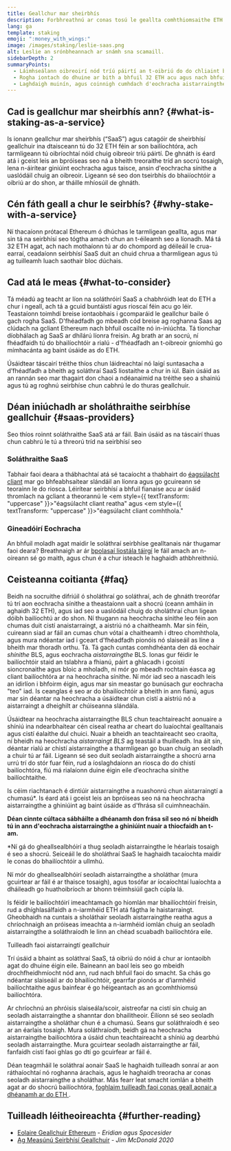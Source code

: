 ```yaml
---
title: Geallchur mar sheirbhís
description: Forbhreathnú ar conas tosú le geallta comhthiomsaithe ETH
lang: ga
template: staking
emoji: ":money_with_wings:"
image: /images/staking/leslie-saas.png
alt: Leslie an srónbheannach ar snámh sna scamaill.
sidebarDepth: 2
summaryPoints:
  - Láimhseálann oibreoirí nód tríú páirtí an t-oibriú do do chliaint bailíochtóra
  - Rogha iontach do dhuine ar bith a bhfuil 32 ETH acu agus nach bhfuil compordach ag déileáil leis an gcastacht theicniúil a bhaineann le nód a rith
  - Laghdaigh muinín, agus coinnigh cumhdach d'eochracha aistarraingthe
---
```


## Cad is geallchur mar sheirbhís ann? {#what-is-staking-as-a-service}

Is ionann geallchur mar sheirbhís (“SaaS”) agus catagóir de sheirbhísí geallchuir ina dtaisceann tú do 32 ETH féin ar son bailíochtóra, ach tarmligeann tú oibríochtaí nóid chuig oibreoir tríú páirtí. De ghnáth is éard atá i gceist leis an bpróiseas seo ná a bheith treoraithe tríd an socrú tosaigh, lena n-áirítear giniúint eochracha agus taisce, ansin d'eochracha sínithe a uaslódáil chuig an oibreoir. Ligeann sé seo don tseirbhís do bhaiíochtóir a oibriú ar do shon, ar tháille mhíosúil de ghnáth.

## Cén fáth geall a chur le seirbhís? {#why-stake-with-a-service}

Ní thacaíonn prótacal Ethereum ó dhúchas le tarmligean geallta, agus mar sin tá na seirbhísí seo tógtha amach chun an t-éileamh seo a líonadh. Má tá 32 ETH agat, ach nach mothaíonn tú ar do chompord ag déileáil le crua-earraí, ceadaíonn seirbhísí SaaS duit an chuid chrua a tharmligean agus tú ag tuilleamh luach saothair bloc dúchais.

<CardGrid>
  <Card title="Do bhailíochtóir féin" emoji=":desktop_computer:" description="Deposit your own 32 ETH to activate your own set of signing keys that will participate in Ethereum consensus. Monitor your progress with dashboards to watch those ETH rewards accumulate." />
  <Card title="Éasca le tosú" emoji="🏁" description="Forget about hardware specs, setup, node maintenance and upgrades. SaaS providers let you outsource the hard part by uploading your own signing credentials, allowing them to run a validator on your behalf, for a small cost." />
  <Card title="Cuir teorainn le do riosca" emoji=":shield:" description="In many cases users do not have to give up access to the keys that enable withdrawing or transferring staked funds. These are different from the signing keys, and can be stored separately to limit (but not eliminate) your risk as a staker." />
</CardGrid>

<StakingComparison page="saas" />

## Cad atá le meas {#what-to-consider}

Tá méadú ag teacht ar líon na soláthróirí SaaS a chabhróidh leat do ETH a chur i ngeall, ach tá a gcuid buntáistí agus rioscaí féin acu go léir. Teastaíonn toimhdí breise iontaobhais i gcomparáid le geallchur baile ó gach rogha SaaS. D'fhéadfadh go mbeadh cód breise ag roghanna Saas ag clúdach na gcliant Ethereum nach bhfuil oscailte nó in-iniúchta. Tá tionchar díobhálach ag SaaS ar dhílárú líonra freisin. Ag brath ar an socrú, ní fhéadfaidh tú do bhailíochtóir a rialú - d'fhéadfadh an t-oibreoir gníomhú go mímhacánta ag baint úsáide as do ETH.

Úsáidtear táscairí tréithe thíos chun láidreachtaí nó laigí suntasacha a d’fhéadfadh a bheith ag soláthraí SaaS liostaithe a chur in iúl. Bain úsáid as an rannán seo mar thagairt don chaoi a ndéanaimid na tréithe seo a shainiú agus tú ag roghnú seirbhíse chun cabhrú le do thuras geallchuir.

<StakingConsiderations page="saas" />

## Déan iniúchadh ar sholáthraithe seirbhíse geallchuir {#saas-providers}

Seo thíos roinnt soláthraithe SaaS atá ar fáil. Bain úsáid as na táscairí thuas chun cabhrú le tú a threorú tríd na seirbhísí seo

<ProductDisclaimer />

### Soláthraithe SaaS

<StakingProductsCardGrid category="saas" />

Tabhair faoi deara a thábhachtaí atá sé tacaíocht a thabhairt do [éagsúlacht cliant](/developers/docs/nodes-and-clients/client-diversity/) mar go bhfeabhsaítear slándáil an líonra agus go gcuireann sé teorainn le do riosca. Léirítear seirbhísí a bhfuil fianaise acu ar úsáid thromlach na gcliant a theorannú le <em style={{ textTransform: "uppercase" }}>"éagsúlacht cliant reatha"</em> agus <em style={{ textTransform: "uppercase" }}>"éagsúlacht cliant comhthola."</em>

### Gineadóirí Eochracha

<StakingProductsCardGrid category="keyGen" />

An bhfuil moladh agat maidir le soláthraí seirbhíse gealltanais nár thugamar faoi deara? Breathnaigh ar ár [bpolasaí liostála táirgí](/contributing/adding-staking-products/) le fáil amach an n-oireann sé go maith, agus chun é a chur isteach le haghaidh athbhreithniú.

## Ceisteanna coitianta {#faq}

<ExpandableCard title="Cé aige a bhfuil seilbh ar mo chuid eochracha?" eventCategory="SaasStaking" eventName="clicked who holds my keys">
Beidh na socruithe difriúil ó sholáthraí go soláthraí, ach de ghnáth treorófar tú trí aon eochracha sínithe a theastaíonn uait a shocrú (ceann amháin in aghaidh 32 ETH), agus iad seo a uaslódáil chuig do sholáthraí chun ligean dóibh bailíochtú ar do shon. Ní thugann na heochracha sínithe leo féin aon chumas duit cistí anaistarraingt, a aistriú nó a chaitheamh. Mar sin féin, cuireann siad ar fáil an cumas chun vótaí a chaitheamh i dtreo chomhthola, agus mura ndéantar iad i gceart d'fhéadfadh pionóis nó slaiseáil as líne a bheith mar thoradh orthu.
</ExpandableCard>

<ExpandableCard title="Mar sin tá dhá shraith eochracha ann?" eventCategory="SaasStaking" eventName="clicked so there are two sets of keys">
Tá. Tá gach cuntas comhdhéanta den dá eochair <em>shínithe</em> BLS, agus eochracha <em>aistarraingthe</em> BLS. Ionas gur féidir le bailíochtóir staid an tslabhra a fhianú, páirt a ghlacadh i gcoistí sioncronaithe agus bloic a mholadh, ní mór go mbeadh rochtain éasca ag cliant bailíochtóra ar na heochracha sínithe. Ní mór iad seo a nascadh leis an idirlíon i bhfoirm éigin, agus mar sin meastar go bunúsach gur eochracha "teo" iad. Is ceanglas é seo ar do bhailíochtóir a bheith in ann fianú, agus mar sin déantar na heochracha a úsáidtear chun cistí a aistriú nó a aistarraingt a dheighilt ar chúiseanna slándála.

Úsáidtear na heochracha aistarraingthe BLS chun teachtaireacht aonuaire a shíniú ina ndearbhaítear cén ciseal reatha ar cheart do luaíochtaí gealltanais agus cistí éalaithe dul chuici. Nuair a bheidh an teachtaireacht seo craolta, ní bheidh na heochracha <em>aistarraingt BLS</em> ag teastáil a thuilleadh. Ina áit sin, déantar rialú ar chistí aistarraingthe a tharmligean go buan chuig an seoladh a chuir tú ar fáil. Ligeann sé seo duit seoladh aistarraingthe a shocrú arna urrú trí do stór fuar féin, rud a íoslaghdaíonn an riosca do do chistí bailíochtóra, fiú má rialaíonn duine éigin eile d’eochracha sínithe bailíochtaithe.

Is céim riachtanach é dintiúir aistarraingthe a nuashonrú chun aistarraingtí a chumasú\*. Is éard atá i gceist leis an bpróiseas seo ná na heochracha aistarraingthe a ghiniúint ag baint úsáide as d'fhrása síl cuimhneacháin.

<strong>Déan cinnte cúltaca sábháilte a dhéanamh don frása síl seo nó ní bheidh tú in ann d'eochracha aistarraingthe a ghiniúint nuair a thiocfaidh an t-am.</strong>

\*Ní gá do gheallsealbhóirí a thug seoladh aistarraingthe le héarlais tosaigh é seo a shocrú. Seiceáil le do sholáthraí SaaS le haghaidh tacaíochta maidir le conas do bhailíochtóir a ullmhú.
</ExpandableCard>

<ExpandableCard title="Cathain is féidir liom aistarraingt?" eventCategory="SaasStaking" eventName="clicked when can I withdraw">
Ní mór do gheallsealbhóirí seoladh aistarraingthe a sholáthar (mura gcuirtear ar fáil é ar thaisce tosaigh), agus tosófar ar íocaíochtaí luaíochta a dháileadh go huathoibríoch ar bhonn tréimhsiúil gach cúpla lá.

Is féidir le bailíochtóirí imeachtamach go hiomlán mar bhailíochtóirí freisin, rud a dhíghlasálfaidh a n-iarmhéid ETH atá fágtha le haistarraingt. Gheobhaidh na cuntais a sholáthair seoladh aistarraingthe reatha agus a chríochnaigh an próiseas imeachta a n-iarmhéid iomlán chuig an seoladh aistarraingthe a soláthraíodh le linn an chéad scuabadh bailíochtóra eile.

<ButtonLink href="/staking/withdrawals/">Tuilleadh faoi aistarraingtí geallchuir</ButtonLink>
</ExpandableCard>

<ExpandableCard title="Cad a tharlaíonn má dhéantar slaiseáil orm?" eventCategory="SaasStaking" eventName="clicked what happens if I get slashed">
Trí úsáid a bhaint as soláthraí SaaS, tá oibriú do nóid á chur ar iontaoibh agat do dhuine éigin eile. Baineann an baol leis seo go mbeidh drochfheidhmíocht nód ann, rud nach bhfuil faoi do smacht. Sa chás go ndéantar slaiseáil ar do bhailíochtóir, gearrfar pionós ar d’iarmhéid bailíochtaithe agus bainfear é go héigeantach as an gcomhthiomsú bailíochtóra.

Ar chríochnú an phróisis slaiseála/scoir, aistreofar na cistí sin chuig an seoladh aistarraingthe a shanntar don bhailitheoir. Éilíonn sé seo seoladh aistarraingthe a sholáthar chun é a chumasú. Seans gur soláthraíodh é seo ar an éarlais tosaigh. Mura soláthraíodh, beidh gá na heochracha aistarraingthe bailíochtóra a úsáid chun teachtaireacht a shíniú ag dearbhú seoladh aistarraingthe. Mura gcuirtear seoladh aistarraingthe ar fáil, fanfaidh cistí faoi ghlas go dtí go gcuirfear ar fáil é.

Déan teagmháil le soláthraí aonair SaaS le haghaidh tuilleadh sonraí ar aon ráthaíochtaí nó roghanna árachais, agus le haghaidh treoracha ar conas seoladh aistarraingthe a sholáthar. Más fearr leat smacht iomlán a bheith agat ar do shocrú bailíochtóra, <a href="/staking/solo/">foghlaim tuilleadh faoi conas geall aonair a dhéanamh ar do ETH </a>.
</ExpandableCard>

## Tuilleadh léitheoireachta {#further-reading}

- [ Eolaire Geallchuir Ethereum](https://www.staking.directory/) - _Eridian agus Spacesider_
- [Ag Measúnú Seirbhísí Geallchuir](https://www.attestant.io/posts/evaluating-staking-services/) - _Jim McDonald 2020_
